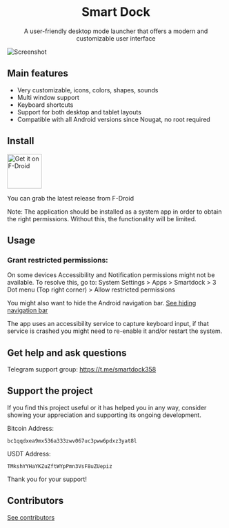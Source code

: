 <div align="center">
  <h1>Smart Dock</h1>
  A user-friendly desktop mode launcher that offers a modern and customizable user interface
</div>

![Screenshot](fastlane/metadata/android/en-US/images/phoneScreenshots/1.png)

## Main features
- Very customizable, icons, colors, shapes, sounds
- Multi window support
- Keyboard shortcuts
- Support for both desktop and tablet layouts
- Compatible with all Android versions since Nougat, no root required

## Install

[<img src="https://fdroid.gitlab.io/artwork/badge/get-it-on.png"
    alt="Get it on F-Droid"
    height="80">](https://f-droid.org/packages/cu.axel.smartdock)

You can grab the latest release from F-Droid

Note: The application should be installed as a system app in order to obtain the right permissions.
Without this, the functionality will be limited.

## Usage

### Grant restricted permissions: 
On some devices Accessibility and Notification permissions might not be available. To resolve this, go to:  System Settings > Apps > Smartdock > 3 Dot menu (Top right corner) > Allow restricted permissions

You might also want to hide the Android navigation bar.
[See hiding navigation bar](HideNav.md)

The app uses an accessibility service to capture keyboard input, if that service is crashed you might need to re-enable it and/or restart the system.

## Get help and ask questions 

Telegram support group: https://t.me/smartdock358

## Support the project

If you find this project useful or it has helped you in any way, consider showing your appreciation and supporting its ongoing development. 

Bitcoin Address:
```
bc1qqdxea9mx536a333zwv067uc3pww6pdxz3yat8l
```

USDT Address:
```
TMkshYYHaYKZuZftWYpPmn3VsF8uZUepiz
```

Thank you for your support!

## Contributors

[See contributors](Contributors.md)
